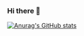 ### Hi there 👋


[![Anurag's GitHub stats](https://github-readme-stats.vercel.app/api?username=lsdyl&show_icons=true&count_private=true)](https://github.com/anuraghazra/github-readme-stats)


<!--
**lsdyl/lsdyl** is a ✨ _special_ ✨ repository because its `README.md` (this file) appears on your GitHub profile.

Here are some ideas to get you started:

- 🔭 I’m currently working on ...
- 🌱 I’m currently learning ...
- 👯 I’m looking to collaborate on ...
- 🤔 I’m looking for help with ...
- 💬 Ask me about ...
- 📫 How to reach me: ...
- 😄 Pronouns: ...
- ⚡ Fun fact: ...
-->

